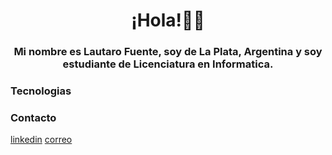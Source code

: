 <h1 align="center">¡Hola!👋🦊</h1>

<h3 align="center">Mi nombre es Lautaro Fuente, soy de La Plata, Argentina y  soy estudiante de Licenciatura en Informatica. </h3>



### Tecnologias


### Contacto
<a href="[www.linkedin.com/in/lautaro-fuente-868b752ba](https://www.linkedin.com/in/lautaro-fuente-868b752ba/)" target="_blank">linkedin</a>
<a href="mailto:lautaro.fuente@yahoo.com" target="_blank">correo</a>
